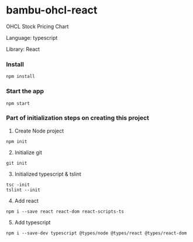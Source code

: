 # bambu-ohcl-react

OHCL Stock Pricing Chart

Language: typescript

Library: React

### Install

    npm install

### Start the app

    npm start


### Part of initialization steps on creating this project

  1. Create Node project

    npm init

  2. Initialize git

    git init

  3. Initialized typescript & tslint
    
    tsc -init
    tslint --init
    
  4. Add react
  
    npm i --save react react-dom react-scripts-ts
    
  5. Add typescript
  
    npm i --save-dev typescript @types/node @types/react @types/react-dom
    
    